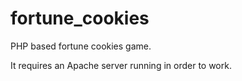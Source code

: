 # fortune_cookies
PHP based fortune cookies game.

It requires an Apache server running in order to work.
